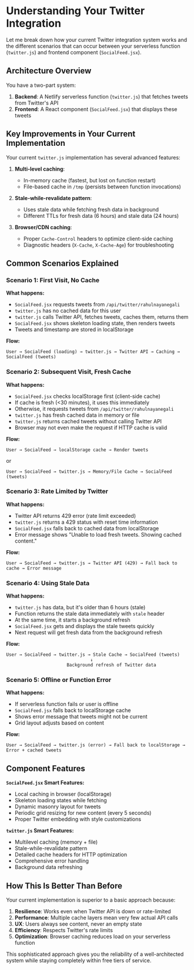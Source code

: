 # Understanding Your Twitter Integration

Let me break down how your current Twitter integration system works and the different scenarios that can occur between your serverless function (`twitter.js`) and frontend component (`SocialFeed.jsx`).

## Architecture Overview

You have a two-part system:

1. **Backend**: A Netlify serverless function (`twitter.js`) that fetches tweets from Twitter's API
2. **Frontend**: A React component (`SocialFeed.jsx`) that displays these tweets

## Key Improvements in Your Current Implementation

Your current `twitter.js` implementation has several advanced features:

1. **Multi-level caching**:
   - In-memory cache (fastest, but lost on function restart)
   - File-based cache in `/tmp` (persists between function invocations)
   
2. **Stale-while-revalidate pattern**:
   - Uses stale data while fetching fresh data in background
   - Different TTLs for fresh data (6 hours) and stale data (24 hours)

3. **Browser/CDN caching**:
   - Proper `Cache-Control` headers to optimize client-side caching
   - Diagnostic headers (`X-Cache`, `X-Cache-Age`) for troubleshooting

## Common Scenarios Explained

### Scenario 1: First Visit, No Cache

**What happens:**
- `SocialFeed.jsx` requests tweets from `/api/twitter/rahulnayanegali`
- `twitter.js` has no cached data for this user
- `twitter.js` calls Twitter API, fetches tweets, caches them, returns them
- `SocialFeed.jsx` shows skeleton loading state, then renders tweets
- Tweets and timestamp are stored in localStorage

**Flow:**
```
User → SocialFeed (loading) → twitter.js → Twitter API → Caching → SocialFeed (tweets)
```

### Scenario 2: Subsequent Visit, Fresh Cache

**What happens:**
- `SocialFeed.jsx` checks localStorage first (client-side cache)
- If cache is fresh (<30 minutes), it uses this immediately
- Otherwise, it requests tweets from `/api/twitter/rahulnayanegali`
- `twitter.js` has fresh cached data in memory or file
- `twitter.js` returns cached tweets without calling Twitter API
- Browser may not even make the request if HTTP cache is valid

**Flow:**
```
User → SocialFeed → localStorage cache → Render tweets
```
or
```
User → SocialFeed → twitter.js → Memory/File Cache → SocialFeed (tweets)
```

### Scenario 3: Rate Limited by Twitter

**What happens:**
- Twitter API returns 429 error (rate limit exceeded)
- `twitter.js` returns a 429 status with reset time information
- `SocialFeed.jsx` falls back to cached data from localStorage
- Error message shows "Unable to load fresh tweets. Showing cached content."

**Flow:**
```
User → SocialFeed → twitter.js → Twitter API (429) → Fall back to cache → Error message
```

### Scenario 4: Using Stale Data

**What happens:**
- `twitter.js` has data, but it's older than 6 hours (stale)
- Function returns the stale data immediately with `stale` header
- At the same time, it starts a background refresh
- `SocialFeed.jsx` gets and displays the stale tweets quickly
- Next request will get fresh data from the background refresh

**Flow:**
```
User → SocialFeed → twitter.js → Stale Cache → SocialFeed (tweets)
                                ↓
                       Background refresh of Twitter data
```

### Scenario 5: Offline or Function Error

**What happens:**
- If serverless function fails or user is offline
- `SocialFeed.jsx` falls back to localStorage cache
- Shows error message that tweets might not be current
- Grid layout adjusts based on content

**Flow:**
```
User → SocialFeed → twitter.js (error) → Fall back to localStorage → Error + cached tweets
```

## Component Features

**`SocialFeed.jsx` Smart Features:**
- Local caching in browser (localStorage)
- Skeleton loading states while fetching
- Dynamic masonry layout for tweets
- Periodic grid resizing for new content (every 5 seconds)
- Proper Twitter embedding with style customizations

**`twitter.js` Smart Features:**
- Multilevel caching (memory + file)
- Stale-while-revalidate pattern
- Detailed cache headers for HTTP optimization
- Comprehensive error handling
- Background data refreshing

## How This Is Better Than Before

Your current implementation is superior to a basic approach because:

1. **Resilience**: Works even when Twitter API is down or rate-limited
2. **Performance**: Multiple cache layers mean very few actual API calls
3. **UX**: Users always see content, never an empty state
4. **Efficiency**: Respects Twitter's rate limits
5. **Optimization**: Browser caching reduces load on your serverless function

This sophisticated approach gives you the reliability of a well-architected system while staying completely within free tiers of service.
